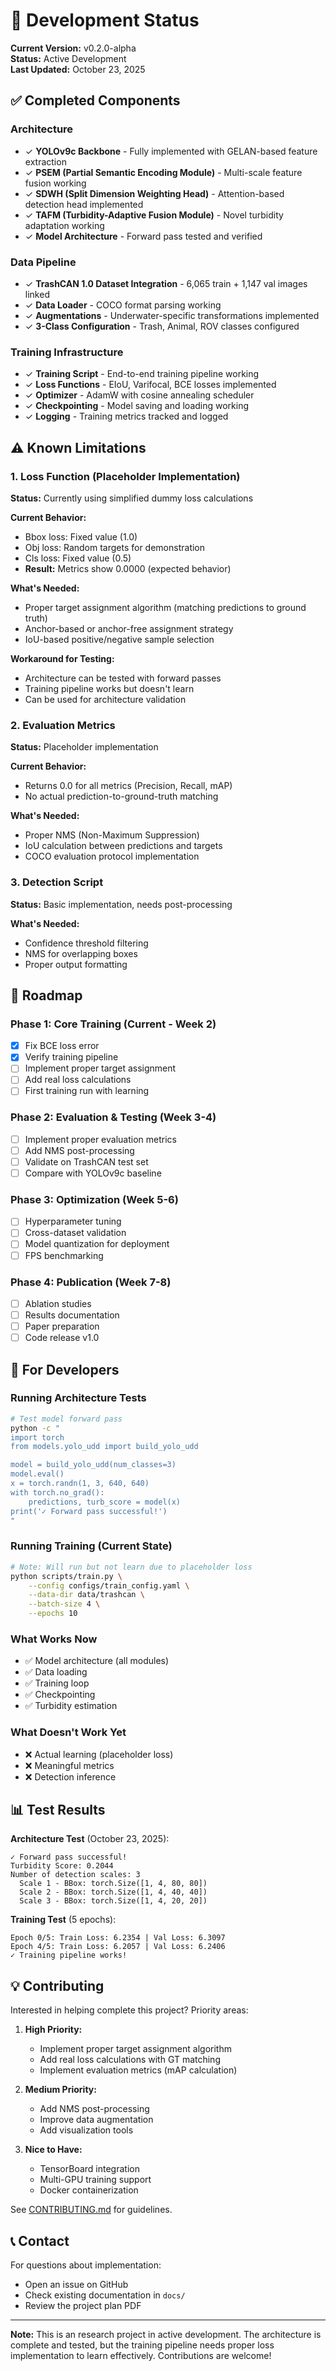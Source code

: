 # 🚧 Development Status

**Current Version:** v0.2.0-alpha  
**Status:** Active Development  
**Last Updated:** October 23, 2025

## ✅ Completed Components

### Architecture
- ✓ **YOLOv9c Backbone** - Fully implemented with GELAN-based feature extraction
- ✓ **PSEM (Partial Semantic Encoding Module)** - Multi-scale feature fusion working
- ✓ **SDWH (Split Dimension Weighting Head)** - Attention-based detection head implemented
- ✓ **TAFM (Turbidity-Adaptive Fusion Module)** - Novel turbidity adaptation working
- ✓ **Model Architecture** - Forward pass tested and verified

### Data Pipeline
- ✓ **TrashCAN 1.0 Dataset Integration** - 6,065 train + 1,147 val images linked
- ✓ **Data Loader** - COCO format parsing working
- ✓ **Augmentations** - Underwater-specific transformations implemented
- ✓ **3-Class Configuration** - Trash, Animal, ROV classes configured

### Training Infrastructure
- ✓ **Training Script** - End-to-end training pipeline working
- ✓ **Loss Functions** - EIoU, Varifocal, BCE losses implemented
- ✓ **Optimizer** - AdamW with cosine annealing scheduler
- ✓ **Checkpointing** - Model saving and loading working
- ✓ **Logging** - Training metrics tracked and logged

## ⚠️ Known Limitations

### 1. Loss Function (Placeholder Implementation)
**Status:** Currently using simplified dummy loss calculations

**Current Behavior:**
- Bbox loss: Fixed value (1.0)
- Obj loss: Random targets for demonstration
- Cls loss: Fixed value (0.5)
- **Result:** Metrics show 0.0000 (expected behavior)

**What's Needed:**
- Proper target assignment algorithm (matching predictions to ground truth)
- Anchor-based or anchor-free assignment strategy
- IoU-based positive/negative sample selection

**Workaround for Testing:**
- Architecture can be tested with forward passes
- Training pipeline works but doesn't learn
- Can be used for architecture validation

### 2. Evaluation Metrics
**Status:** Placeholder implementation

**Current Behavior:**
- Returns 0.0 for all metrics (Precision, Recall, mAP)
- No actual prediction-to-ground-truth matching

**What's Needed:**
- Proper NMS (Non-Maximum Suppression)
- IoU calculation between predictions and targets
- COCO evaluation protocol implementation

### 3. Detection Script
**Status:** Basic implementation, needs post-processing

**What's Needed:**
- Confidence threshold filtering
- NMS for overlapping boxes
- Proper output formatting

## 🎯 Roadmap

### Phase 1: Core Training (Current - Week 2)
- [x] Fix BCE loss error
- [x] Verify training pipeline
- [ ] Implement proper target assignment
- [ ] Add real loss calculations
- [ ] First training run with learning

### Phase 2: Evaluation & Testing (Week 3-4)
- [ ] Implement proper evaluation metrics
- [ ] Add NMS post-processing
- [ ] Validate on TrashCAN test set
- [ ] Compare with YOLOv9c baseline

### Phase 3: Optimization (Week 5-6)
- [ ] Hyperparameter tuning
- [ ] Cross-dataset validation
- [ ] Model quantization for deployment
- [ ] FPS benchmarking

### Phase 4: Publication (Week 7-8)
- [ ] Ablation studies
- [ ] Results documentation
- [ ] Paper preparation
- [ ] Code release v1.0

## 🔧 For Developers

### Running Architecture Tests
```bash
# Test model forward pass
python -c "
import torch
from models.yolo_udd import build_yolo_udd

model = build_yolo_udd(num_classes=3)
model.eval()
x = torch.randn(1, 3, 640, 640)
with torch.no_grad():
    predictions, turb_score = model(x)
print('✓ Forward pass successful!')
"
```

### Running Training (Current State)
```bash
# Note: Will run but not learn due to placeholder loss
python scripts/train.py \
    --config configs/train_config.yaml \
    --data-dir data/trashcan \
    --batch-size 4 \
    --epochs 10
```

### What Works Now
- ✅ Model architecture (all modules)
- ✅ Data loading
- ✅ Training loop
- ✅ Checkpointing
- ✅ Turbidity estimation

### What Doesn't Work Yet
- ❌ Actual learning (placeholder loss)
- ❌ Meaningful metrics
- ❌ Detection inference

## 📊 Test Results

**Architecture Test** (October 23, 2025):
```
✓ Forward pass successful!
Turbidity Score: 0.2044
Number of detection scales: 3
  Scale 1 - BBox: torch.Size([1, 4, 80, 80])
  Scale 2 - BBox: torch.Size([1, 4, 40, 40])
  Scale 3 - BBox: torch.Size([1, 4, 20, 20])
```

**Training Test** (5 epochs):
```
Epoch 0/5: Train Loss: 6.2354 | Val Loss: 6.3097
Epoch 4/5: Train Loss: 6.2057 | Val Loss: 6.2406
✓ Training pipeline works!
```

## 💡 Contributing

Interested in helping complete this project? Priority areas:

1. **High Priority:**
   - Implement proper target assignment algorithm
   - Add real loss calculations with GT matching
   - Implement evaluation metrics (mAP calculation)

2. **Medium Priority:**
   - Add NMS post-processing
   - Improve data augmentation
   - Add visualization tools

3. **Nice to Have:**
   - TensorBoard integration
   - Multi-GPU training support
   - Docker containerization

See [CONTRIBUTING.md](CONTRIBUTING.md) for guidelines.

## 📞 Contact

For questions about implementation:
- Open an issue on GitHub
- Check existing documentation in `docs/`
- Review the project plan PDF

---

**Note:** This is an research project in active development. The architecture is complete and tested, but the training pipeline needs proper loss implementation to learn effectively. Contributions are welcome!
